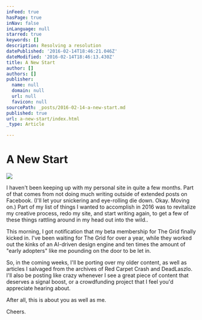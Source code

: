 ```yaml
---
inFeed: true
hasPage: true
inNav: false
inLanguage: null
starred: true
keywords: []
description: Resolving a resolution
datePublished: '2016-02-14T18:46:21.046Z'
dateModified: '2016-02-14T18:46:13.430Z'
title: A New Start
author: []
authors: []
publisher:
  name: null
  domain: null
  url: null
  favicon: null
sourcePath: _posts/2016-02-14-a-new-start.md
published: true
url: a-new-start/index.html
_type: Article

---
```

# A New Start
![](https://the-grid-user-content.s3-us-west-2.amazonaws.com/08c2ce5c-18b6-4a43-924b-52e6aa381b16.jpg)

I haven't been keeping up with my personal site in quite a few months. Part of that comes from not doing much writing outside of extended posts on Facebook. (I'll let your snickering and eye-rolling die down. Okay. Moving on.) Part of my list of things I wanted to accomplish in 2016 was to revitalize my creative process, redo my site, and start writing again, to get a few of these things rattling around in my head out into the wild..

This morning, I got notification that my beta membership for The Grid finally kicked in. I've been waiting for The Grid for over a year, while they worked out the kinks of an AI-driven design engine and ten times the amount of "early adopters" like me pounding on the door to be let in.

So, in the coming weeks, I'll be porting over my older content, as well as articles I salvaged from the archives of Red Carpet Crash and DeadLaszlo. I'll also be posting like crazy whenever I see a great piece of content that deserves a signal boost, or a crowdfunding project that I feel you'd appreciate hearing about.

After all, this is about you as well as me.

Cheers.